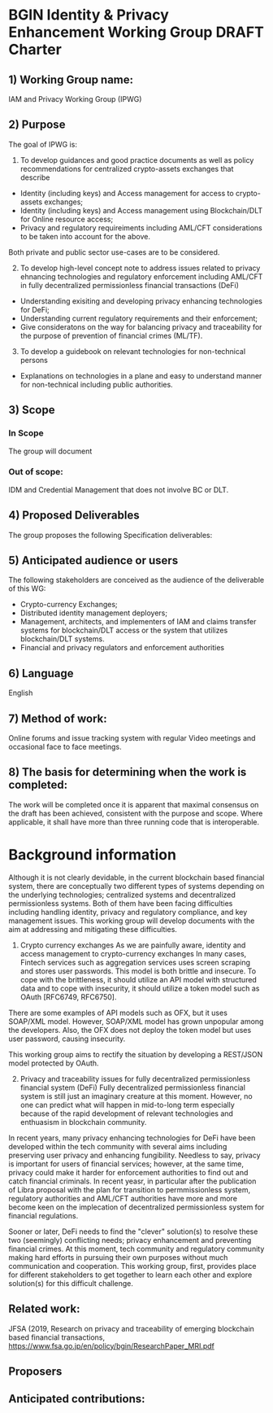 # BGIN Identity & Privacy Enhancement Working Group DRAFT Charter

## 1) Working Group name:
IAM and Privacy Working Group (IPWG)

## 2) Purpose
The goal of IPWG is:

1. To develop guidances and good practice documents as well as policy recommendations for centralized crypto-assets exchanges that describe  

* Identity (including keys) and Access management for access to crypto-assets exchanges; 
* Identity (including keys) and Access management using Blockchain/DLT for Online resource access;
* Privacy and regulatory requireiments including AML/CFT considerations to be taken into account for the above. 

Both private and public sector use-cases are to be considered. 

2. To develop high-level concept note to address issues related to privacy ehnancing technologies and regulatory enforcement including AML/CFT in fully decentralized permissionless financial transactions (DeFi)

* Understanding exisiting and developing privacy enhancing technologies for DeFi;
* Understanding current regulatory requirements and their enforcement;
* Give consideratons on the way for balancing privacy and traceability for the purpose of prevention of financial crimes (ML/TF). 

3. To develop a guidebook on relevant technologies for non-technical persons

* Explanations on technologies in a plane and easy to understand manner for non-technical including public authorities.  

## 3) Scope
### In Scope
The group will document 

### Out of scope:
IDM and Credential Management that does not involve BC or DLT. 

## 4) Proposed Deliverables
The group proposes the following Specification deliverables:



## 5) Anticipated audience or users
The following stakeholders are conceived as the audience of the deliverable of this WG: 

* Crypto-currency Exchanges; 
* Distributed identity management deployers; 
* Management, architects, and implementers of IAM and claims transfer systems for blockchain/DLT access or the system that utilizes blockchain/DLT systems. 
* Financial and privacy regulators and enforcement authorities

## 6) Language
English

## 7) Method of work:
Online forums and issue tracking system with regular Video meetings and occasional face to face meetings. 

## 8) The basis for determining when the work is completed:
The work will be completed once it is apparent that maximal consensus on the draft has been achieved, consistent with the purpose and scope. Where applicable, it shall have more than three running code that is interoperable. 

# Background information
Although it is not clearly devidable, in the current blockchain based financial system, there are conceptually two different types of systems depending on the underlying technologies; centralized systems and decentralized permissionless systems. Both of them have been facing difficulties including handling identity, privacy and regulatory compliance, and key management issues. This working group will develop documents with the aim at addressing and mitigating these difficulties.  

1. Crypto currency exchanges
As we are painfully aware, identity and access management to crypto-currency exchanges 
In many cases, Fintech services such as aggregation services uses screen scraping and stores user passwords. This model is both brittle and insecure. To cope with the brittleness, it should utilize an API model with structured data and to cope with insecurity, it should utilize a token model such as OAuth [RFC6749, RFC6750].

There are some examples of API models such as OFX, but it uses SOAP/XML model. However, SOAP/XML model has grown unpopular among the developers. Also, the OFX does not deploy the token model but uses user password, causing insecurity.

This working group aims to rectify the situation by developing a REST/JSON model protected by OAuth.

2. Privacy and traceability issues for fully decentralized permissionless financial system (DeFi)
Fully decentralized permissionless financial system is still just an imaginary creature at this moment. However, no one can predict what will happen in mid-to-long term especially because of the rapid development of relevant technologies and enthuasism in blockchain community. 

In recent years, many privacy enhancing technologies for DeFi have been developed within the tech community with several aims including preserving user privacy and enhancing fungibility. Needless to say, privacy is important for users of financial services; however, at the same time, privacy could make it harder for enforcement authorities to find out and catch financial criminals. In recent yeasr, in particular after the publication of Libra proposal with the plan for transition to permmissionless system, regulatory authorities and AML/CFT authorities have more and more become keen on the implecation of decentralized permissionless system for financial regulations.

Sooner or later, DeFi needs to find the "clever" solution(s) to resolve these two (seemingly) conflicting needs; privacy enhancement and preventing financial crimes. At this moment, tech community and regulatory community making hard efforts in pursuing their own purposes without much communication and cooperation. This working group, first, provides place for different stakeholders to get together to learn each other and explore solution(s) for this difficult challenge.

## Related work:
JFSA (2019, Research on privacy and traceability of emerging blockchain based financial transactions, https://www.fsa.go.jp/en/policy/bgin/ResearchPaper_MRI.pdf

## Proposers

## Anticipated contributions:
